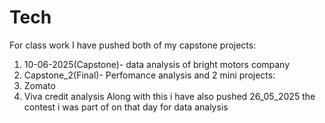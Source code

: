 # Tech
For class work
I have pushed both of my capstone projects:
1. 10-06-2025(Capstone)- data analysis of bright motors company
2. Capstone_2(Final)- Perfomance analysis
and 2 mini projects:
1. Zomato
2. Viva credit analysis
Along with this i have also pushed 26_05_2025 the contest i was part of on that day for data analysis
